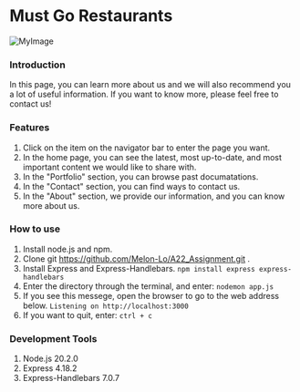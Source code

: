 # Must Go Restaurants

![MyImage]()

### Introduction
In this page, you can learn more about us and we will also recommend you a lot of useful information. If you want to know more, please feel free to contact us!

### Features

1. Click on the item on the navigator bar to enter the page you want.
2. In the home page, you can see the latest, most up-to-date, and most important content we would like to share with.
3. In the "Portfolio" section, you can browse past documatations.
4. In the "Contact" section, you can find ways to contact us.
5. In the "About" section, we provide our information, and you can know more about us.

### How to use

1. Install node.js and npm.
2. Clone git https://github.com/Melon-Lo/A22_Assignment.git .
3. Install Express and Express-Handlebars.
```npm install express express-handlebars```
4. Enter the directory through the terminal, and enter:
```nodemon app.js```
5. If you see this messege, open the browser to go to the web address below.
```Listening on http://localhost:3000```
6. If you want to quit, enter:
```ctrl + c```

### Development Tools
1. Node.js 20.2.0
2. Express 4.18.2
3. Express-Handlebars 7.0.7